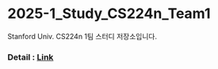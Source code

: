 # 2025-1_Study_CS224n_Team1
Stanford Univ. CS224n 1팀 스터디 저장소입니다.

### Detail : [Link](https://github.com/hak3601/NLP-CS224n)
